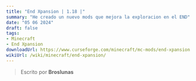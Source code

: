```yaml
---
title: "End Xpansion | 1.18 |"
summary: "He creado un nuevo mods que mejora la exploracion en el END"
date: "05 06 2024"
draft: false
tags:
- Minecraft
- End Xpansion
downloadUrl: https://www.curseforge.com/minecraft/mc-mods/end-xpansion
wikiUrl: /wiki/minecraft/end-xpansion/
---
```


> Escrito por **Broslunas**